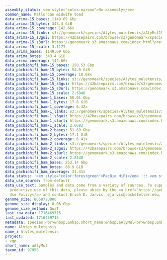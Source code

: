 ```yaml
---
assembly_status: <em style="color:maroon">No assembly</em>
common_name: Mallorcan midwife toad
data_arima-15_bases: 1149.69 Gbp
data_arima-15_bytes: 343.4 GiB
data_arima-15_coverage: 142.66x
data_arima-15_links: s3://genomeark/species/Alytes_muletensis/aAlyMul15/genomic_data/arima/<br>
data_arima-15_s3gui: https://42basepairs.com/browse/s3/genomeark/species/Alytes_muletensis/aAlyMul15/genomic_data/arima/
data_arima-15_s3url: https://genomeark.s3.amazonaws.com/index.html?prefix=species/Alytes_muletensis/aAlyMul15/genomic_data/arima/
data_arima-15_scale: 3.1177
data_arima_bases: 1149.69 Gbp
data_arima_bytes: 343.4 GiB
data_arima_coverage: 142.66x
data_pacbiohifi_bam-15_bases: 150.53 Gbp
data_pacbiohifi_bam-15_bytes: 54.0 GiB
data_pacbiohifi_bam-15_coverage: 18.68x
data_pacbiohifi_bam-15_links: s3://genomeark/species/Alytes_muletensis/aAlyMul15/genomic_data/pacbio_hifi/<br>
data_pacbiohifi_bam-15_s3gui: https://42basepairs.com/browse/s3/genomeark/species/Alytes_muletensis/aAlyMul15/genomic_data/pacbio_hifi/
data_pacbiohifi_bam-15_s3url: https://genomeark.s3.amazonaws.com/index.html?prefix=species/Alytes_muletensis/aAlyMul15/genomic_data/pacbio_hifi/
data_pacbiohifi_bam-15_scale: 2.5946
data_pacbiohifi_bam-1_bases: 50.91 Gbp
data_pacbiohifi_bam-1_bytes: 17.8 GiB
data_pacbiohifi_bam-1_coverage: 6.32x
data_pacbiohifi_bam-1_links: s3://genomeark/species/Alytes_muletensis/aAlyMul1/genomic_data/pacbio_hifi/<br>
data_pacbiohifi_bam-1_s3gui: https://42basepairs.com/browse/s3/genomeark/species/Alytes_muletensis/aAlyMul1/genomic_data/pacbio_hifi/
data_pacbiohifi_bam-1_s3url: https://genomeark.s3.amazonaws.com/index.html?prefix=species/Alytes_muletensis/aAlyMul1/genomic_data/pacbio_hifi/
data_pacbiohifi_bam-1_scale: 2.6682
data_pacbiohifi_bam-2_bases: 51.69 Gbp
data_pacbiohifi_bam-2_bytes: 17.1 GiB
data_pacbiohifi_bam-2_coverage: 6.41x
data_pacbiohifi_bam-2_links: s3://genomeark/species/Alytes_muletensis/aAlyMul2/genomic_data/pacbio_hifi/<br>
data_pacbiohifi_bam-2_s3gui: https://42basepairs.com/browse/s3/genomeark/species/Alytes_muletensis/aAlyMul2/genomic_data/pacbio_hifi/
data_pacbiohifi_bam-2_s3url: https://genomeark.s3.amazonaws.com/index.html?prefix=species/Alytes_muletensis/aAlyMul2/genomic_data/pacbio_hifi/
data_pacbiohifi_bam-2_scale: 2.8148
data_pacbiohifi_bam_bases: 253.14 Gbp
data_pacbiohifi_bam_bytes: 88.9 GiB
data_pacbiohifi_bam_coverage: 31.41x
data_status: '<em style="color:forestgreen">PacBio HiFi</em> ::: <em style="color:forestgreen">Arima</em>'
data_use_source: from-default
data_use_text: Samples and data come from a variety of sources. To support fair and
  productive use of this data, please abide by the <a href="https://genome10k.soe.ucsc.edu/data-use-policies/">Data
  Use Policy</a> and contact Erich D. Jarvis, ejarvis@rockefeller.edu, with any questions.
genome_size: 8058720000
genome_size_display: 8.06 Gbp
genome_size_method: GoaT
last_raw_data: 1716469715
last_updated: 1716469715
metadata: species:<br>&nbsp;&nbsp;short_name:&nbsp;aAlyMul<br>&nbsp;&nbsp;name:&nbsp;Alytes&nbsp;muletensis<br>&nbsp;&nbsp;taxon_id:&nbsp;97955<br>&nbsp;&nbsp;common_name:&nbsp;Mallorcan&nbsp;midwife&nbsp;toad<br>&nbsp;&nbsp;order:<br>&nbsp;&nbsp;&nbsp;&nbsp;name:&nbsp;Anura<br>&nbsp;&nbsp;family:<br>&nbsp;&nbsp;&nbsp;&nbsp;name:&nbsp;Alytidae<br>&nbsp;&nbsp;individuals:<br>&nbsp;&nbsp;&nbsp;&nbsp;-&nbsp;short_name:&nbsp;aAlyMul1<br>&nbsp;&nbsp;&nbsp;&nbsp;&nbsp;&nbsp;biosample_id:&nbsp;SAMEA114521711<br>&nbsp;&nbsp;&nbsp;&nbsp;&nbsp;&nbsp;sex:&nbsp;female<br>&nbsp;&nbsp;&nbsp;&nbsp;-&nbsp;short_name:&nbsp;aAlyMul15<br>&nbsp;&nbsp;&nbsp;&nbsp;&nbsp;&nbsp;biosample_id:<br>&nbsp;&nbsp;&nbsp;&nbsp;&nbsp;&nbsp;sex:<br>&nbsp;&nbsp;&nbsp;&nbsp;-&nbsp;short_name:&nbsp;aAlyMul2<br>&nbsp;&nbsp;&nbsp;&nbsp;&nbsp;&nbsp;biosample_id:&nbsp;SAMEA114521712<br>&nbsp;&nbsp;&nbsp;&nbsp;&nbsp;&nbsp;sex:&nbsp;male<br>&nbsp;&nbsp;genome_size:&nbsp;8058720000<br>&nbsp;&nbsp;genome_size_method:&nbsp;GoaT<br>&nbsp;&nbsp;project:&nbsp;[&nbsp;vgp&nbsp;]<br>
name: Alytes muletensis
name_: Alytes_muletensis
project:
- vgp
short_name: aAlyMul
taxon_id: 97955
---
```

